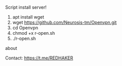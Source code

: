 Script install server!

1. apt install wget
2. wget https://github.com/Neurosis-tm/Openvpn.git
3. cd Openvpn
4. chmod +x r-open.sh
5. ./r-open.sh

about

Contact: https://t.me/REDHAKER
